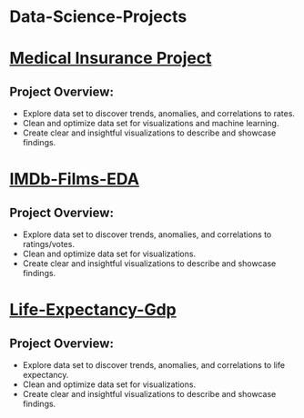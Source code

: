 # Data-Science-Projects

# [Medical Insurance Project](https://github.com/CoreyArr/Medical-Insurance-Project)

## Project Overview:

- Explore data set to discover trends, anomalies, and correlations to rates.
- Clean and optimize data set for visualizations and machine learning.
- Create clear and insightful visualizations to describe and showcase findings.

# [IMDb-Films-EDA](https://github.com/CoreyArr/IMDb-Films-EDA)

## Project Overview:

- Explore data set to discover trends, anomalies, and correlations to ratings/votes.
- Clean and optimize data set for visualizations.
- Create clear and insightful visualizations to describe and showcase findings.

# [Life-Expectancy-Gdp](https://github.com/CoreyArr/Life-Expectancy-Gdp)

## Project Overview:

- Explore data set to discover trends, anomalies, and correlations to life expectancy.
- Clean and optimize data set for visualizations.
- Create clear and insightful visualizations to describe and showcase findings.
